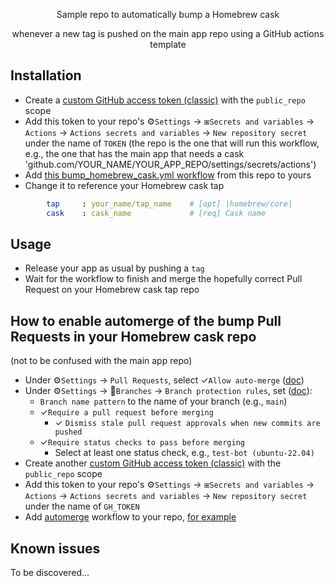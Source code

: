<p align="center">
Sample repo to automatically bump a Homebrew cask
</p>
<p align="center">  
whenever a new tag is pushed on the main app repo using a GitHub actions template
</p>


## Installation

- Create a [custom GitHub access token (classic)](https://github.com/settings/tokens/new?scopes=public_repo,workflow) with the `public_repo` scope
- Add this token to your repo's ⚙`Settings` → ⧆`Secrets and variables` → `Actions` → `Actions secrets and variables` → `New repository secret` under the name of `TOKEN` (the repo is the one that will run this workflow, e.g., the one that has the main app that needs a cask 'github.com/YOUR_NAME/YOUR_APP_REPO/settings/secrets/actions')
- Add [this bump_homebrew_cask.yml workflow](https://github.com/eugenesvk/homebrew-bump/blob/main/.github/workflows/bump_homebrew_cask.yml) from this repo to yours
- Change it to reference your Homebrew cask tap
```yaml
        tap 	: your_name/tap_name	# [opt] |homebrew/core|
        cask	: cask_name         	# [req] Cask name
```

## Usage

- Release your app as usual by pushing a `tag`
- Wait for the workflow to finish and merge the hopefully correct Pull Request on your Homebrew cask tap repo

## How to enable automerge of the bump Pull Requests in your Homebrew cask repo

(not to be confused with the main app repo)

- Under ⚙`Settings` → `Pull Requests`, select ✓`Allow auto-merge` ([doc](https://docs.github.com/en/repositories/configuring-branches-and-merges-in-your-repository/configuring-pull-request-merges/managing-auto-merge-for-pull-requests-in-your-repository))
- Under ⚙`Settings` → `Branches` → `Branch protection rules`, set ([doc](https://github.com/reitermarkus/automerge#known-issues)):
  - `Branch name pattern` to the name of your branch (e.g., `main`)
  - ✓`Require a pull request before merging`
    - ✓ `Dismiss stale pull request approvals when new commits are pushed`
  - ✓`Require status checks to pass before merging`
    - Select at least one status check, e.g., `test-bot (ubuntu-22.04)`
- Create another [custom GitHub access token (classic)](https://github.com/settings/tokens/new?scopes=public_repo,workflow) with the `public_repo` scope
- Add this token to your repo's ⚙`Settings` → ⧆`Secrets and variables` → `Actions` → `Actions secrets and variables` → `New repository secret` under the name of `GH_TOKEN`
- Add [automerge](https://github.com/reitermarkus/automerge) workflow to your repo, [for example](https://github.com/eugenesvk/homebrew-oculante/blob/main/.github/workflows/automerge.yml)

## Known issues

To be discovered...